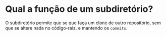 # Qual a função de um subdiretório?

O subdiretório permite que se que faça um clone de outro repositório, sem que se altere nada no código-raiz, e mantendo os `commits`.

